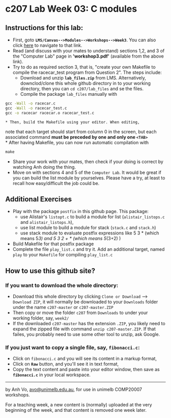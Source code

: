 c207 Lab Week 03: C modules
=======
Instructions for this lab:
--------------------------
  * First, goto **`LMS/Canvas-->Modules-->Workshops-->Week3`**.
You can also click [here](https://canvas.lms.unimelb.edu.au/courses/8028/pages/week-3) to navigate to that link.
  * Read (and discuss with your mates to understand) sections 1,2, and 3 of the "Computer Lab" page in **'workshop3.pdf'** (available from the above link).
  * Try to do as required section 3, that is, "create your own Makefile to compile the racecar_test program from Question 2". The steps include:
    * Download and unzip **`lab_files.zip`** from LMS. Alternatively, 
downclod/clone this whole github directory in to your working directory, then you can `cd c207/lab_files` and se the files.
    * Compile the package `lab_files` manually with
```bat
gcc -Wall -o racecar.c
gcc -Wall -o racecar_test.c
gcc -o racecar racecar.o racecar_test.c
```

    * Then, build the Makefile using your editor. When editing, 
note that each target should start from column 0 in the screen, but each associated command **must be preceded by one and only one `<TAB>`**  
    * After having Makefile, you can now run automatic compilation with
```bat
make
```

  * Share your work with your mates, then check if your doing is correct by watching Anh doing the thing.
  * Move on with sections 4 and 5 of the `Computer Lab`. It would be great if you can build the list module by yourselves. Please have a try, at least
to recall how easy/difficult the job could be.


Additional Exercises
--------------------
  * Play with the package `postfix` in this github page. This package:
    * use Alistair's `listopt.c` to build a module for list (`alistair_listops.c` and `alistair_listops.h`),
    * use list module to build a module for stack (`stack.c` and `stack.h`)
    * use stack module to evaluate postfix expressions like 5 3 * (which means 5*3) and 5 3 2 + *  (which means 5*(3+2) )
  * Build Makefile for that postfix package
  * Complete the file `play_list.c` and try it. Add an additional target, named `play` to your `Makefile` for compiling `play_list.c` 
  




How to use this github site?
----------------------------
### If you want to download the whole directory:
  * Download this whole directory by clicking `Clone or Download` --> `Download ZIP`, it will normally be downloaded to your `Downloads` folder under the name `c207-master` or `c207-master.ZIP`
  * Then copy or move the folder `c207` from `Downloads` to under your working folder, say, `week2/`
  * If the downloaded `c207-master` has the extension `.ZIP`, you likely need to expand the zipped file with command `unzip c207-master.ZIP`. If that failes, you probably need to use some other tool to unzip, ask Google.
 
### If you just want to copy a single file, say, **`fibonacci.c`**:
  * Click on `fibonacci.c` and you will see its content in a markup format,
  * Click on **`Raw`** button, and you'll see it in text format, 
  * Copy the text content and paste into your editor window, then save as **`fibonacci.c`** in your local workspace.

-------------------------------------------------------------
by Anh Vo, avo@unimelb.edu.au, for use in unimelb COMP20007 workshops.

For a teaching week, a new content is (normally) uploaded at the very beginning of the week, and that content is removed one week later.
